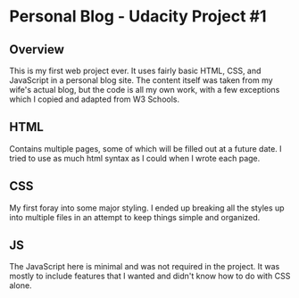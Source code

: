 # Personal Blog - Udacity Project #1

## Overview
This is my first web project ever. It uses fairly basic HTML, CSS, and JavaScript in a personal blog site. The content itself was taken from my wife's actual blog, but the code is all my own work, with a few exceptions which I copied and adapted from W3 Schools.

## HTML
Contains multiple pages, some of which will be filled out at a future date. I tried to use as much html syntax as I could when I wrote each page.

## CSS
My first foray into some major styling. I ended up breaking all the styles up into multiple files in an attempt to keep things simple and organized.

## JS
The JavaScript here is minimal and was not required in the project. It was mostly to include features that I wanted and didn't know how to do with CSS alone.
